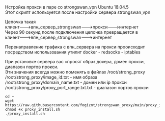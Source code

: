 Нстройка прокси в паре со strongswan_vpn Ubuntu 18.04.5  
Этот скрипт используется после настройки сервера strongswan_vpn  

Цепочка такая  
клиент--->впн_сервер_strongswan--->прокси--->интернет  
Через 90 секунд после подключения цепочка превращается в  
клиент--->впн_сервер_strongswan--->интернет  

Перенаправление трафика с впн_сервера на прокси прооисходит посредством использования утилит docker - redsocks - iptables  

При установке сервера вас спросят образ докера, домен прокси, диапазон портов прокси.  
Эти значения всегда можно поменять в файлах /root/strong_proxy  
/root/strong_proxy/image_id.txt - имя образа  
/root/strong_proxy/domain_name.txt - домен или ip прокси  
/root/strong_proxy/proxy_port_range.txt.txt - диапазон портов прокси  

``` 
cd ~
wget https://raw.githubusercontent.com/fogiznt/strongswan_proxy/main/proxy_install.sh
chmod +x proxy_install.sh
./proxy_install.sh
```

